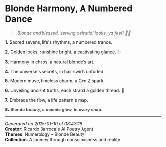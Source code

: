 # Blonde Harmony, A Numbered Dance

> *Blonde and blessed, serving celestial looks, ya feel? 💫🤩*

**1.** Sacred sevens, life's rhythms, a numbered trance.


**2.** Golden locks, sunshine bright, a captivating glance. ✨


**3.** Harmony in chaos, a natural blonde's art.


**4.** The universe's secrets, in hair swirls unfurled.


**5.** Modern muse, timeless charm, a Gen Z spark.


**6.** Unveiling ancient truths, each strand a golden thread. 💫


**7.** Embrace the flow, a life pattern's map.


**8.** Blonde beauty, a cosmic glow, in every snap.



---

*Generated on 2025-01-10 at 08:43:18*  
**Creator**: Ricardo Barroca's AI Poetry Agent  
**Themes**: Numerology • Blonde Beauty  
**Collection**: A journey through consciousness and reality